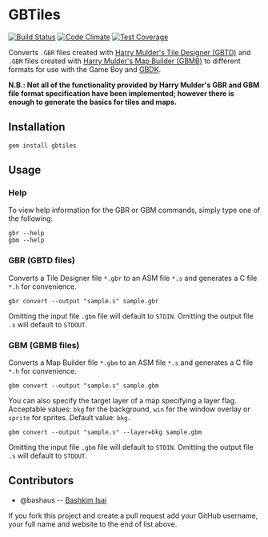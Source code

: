 # GBTiles

[![Build Status](https://travis-ci.org/bashaus/gbtiles.svg?branch=master)](https://travis-ci.org/bashaus/gbtiles)
[![Code Climate](https://codeclimate.com/github/bashaus/gbtiles/badges/gpa.svg)](https://codeclimate.com/github/bashaus/gbtiles)
[![Test Coverage](https://codeclimate.com/github/bashaus/gbtiles/badges/coverage.svg)](https://codeclimate.com/github/bashaus/gbtiles/coverage)

Converts `.GBR` files created with 
[Harry Mulder's Tile Designer (GBTD)](http://www.devrs.com/gb/hmgd/gbtd.html)
and `.GBM` files created with 
[Harry Mulder's Map Builder (GBMB)](http://www.devrs.com/gb/hmgd/gbmb.html)
to different formats for use with the Game Boy and 
[GBDK](http://gbdk.sourceforge.net/).

**N.B.: Not all of the functionality provided by Harry Mulder's GBR and GBM 
file format specification have been implemented; however there is enough to 
generate the basics for tiles and maps.**

## Installation

    gem install gbtiles

## Usage

### Help

To view help information for the GBR or GBM commands, simply type one of the 
following:

    gbr --help
    gbm --help

### GBR (GBTD files)

Converts a Tile Designer file `*.gbr` to an ASM file `*.s` and generates 
a C file `*.h` for convenience.

    gbr convert --output "sample.s" sample.gbr

Omitting the input file `.gbm` file will default to `STDIN`. Omitting the
output file `.s` will default to `STDOUT`.

### GBM (GBMB files)

Converts a Map Builder file `*.gbm` to an ASM file `*.s` and generates 
a C file `*.h` for convenience.

    gbm convert --output "sample.s" sample.gbm

You can also specify the target layer of a map specifying a layer flag. 
Acceptable values: `bkg` for the background, `win` for the window overlay or 
`sprite` for sprites. Default value: `bkg`.

    gbm convert --output "sample.s" --layer=bkg sample.gbm

Omitting the input file `.gbm` file will default to `STDIN`. Omitting the
output file `.s` will default to `STDOUT`.

## Contributors

* @bashaus -- [Bashkim Isai](http://www.bashkim.com/)

If you fork this project and create a pull request add your GitHub username, your full name and website to the end of list above.
